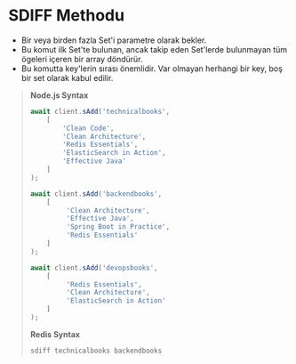 # SDIFF Methodu

* Bir veya birden fazla Set'i parametre olarak bekler.
* Bu komut ilk Set'te bulunan, ancak takip eden Set'lerde bulunmayan tüm ögeleri içeren bir array döndürür.
* Bu komutta key'lerin sırası önemlidir. Var olmayan herhangi bir key, boş bir set olarak kabul edilir.
> <b>Node.js Syntax</b>
> ````javascript
> await client.sAdd('technicalbooks',
>     [
>         'Clean Code',
>         'Clean Architecture',
>         'Redis Essentials',
>         'ElasticSearch in Action',
>         'Effective Java'
>     ]
> );
>
> await client.sAdd('backendbooks',
>     [
>          'Clean Architecture',
>          'Effective Java',
>          'Spring Boot in Practice',
>          'Redis Essentials'
>     ]
> );
>
> await client.sAdd('devopsbooks',
>     [
>          'Redis Essentials',
>          'Clean Architecture',
>          'ElasticSearch in Action'
>     ]
> );
> ````
> <b>Redis Syntax</b>
> ````SQL
> sdiff technicalbooks backendbooks
> ````